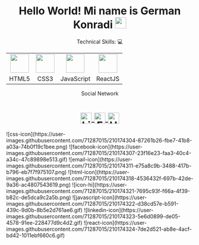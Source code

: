 <h1 align="center">Hello World! Mi name is German Konradi
  <img src="https://user-images.githubusercontent.com/71287015/210174321-7695c93f-f66a-4f39-b82c-de5dca9c2a5b.png" 
       width="30px">
</h1>

<p align="center">Technical Skills: 💻</p>

<div align="center">
    <table>
    <tr>
    <td align="center"><img height="50px" src="https://user-images.githubusercontent.com/71287015/210174318-4536432f-697b-42de-9a36-ac4807543619.png"></td>
    <td align="center"><img height="50px" src="https://user-images.githubusercontent.com/71287015/210174304-87261b26-fbe7-41b8-a03a-74b0f19c1bee.png"></td>
    <td align="center"><img height="50px" src="https://user-images.githubusercontent.com/71287015/210174322-d38cd57e-b591-439c-9d0b-8b5e2d761ae6.gif"></td>
    <td align="center"><img height="50px" src="https://user-images.githubusercontent.com/71287015/210174324-7de2d521-ab8e-4acf-bd42-1011ebf660c6.gif"></td>
    </tr>
    <tr>
        <td align="center">HTML5</td>
        <td align="center">CSS3</td>
        <td align="center">JavaScript</td>
        <td align="center">ReactJS</td>
    </tr>
    </table>
</div>

<p align="center">Social Network<p>
  
<h1 align="center">
  
<a target="_blank" href="https://www.linkedin.com/in/german-konradi-962860206/">
  <img align="center" 
       alt="Linkdein" 
       width="30px" 
       src="https://user-images.githubusercontent.com/71287015/210174323-5e6d0899-de05-4578-91ee-228477d9c4d2.gif" />
  </a>

  <a target="_blank" href="https://www.facebook.com/gera.konradi/">
  <img align="center" 
       alt="Facebook" 
       width="30px" 
       src="https://user-images.githubusercontent.com/71287015/210174307-23f16e23-faa3-40c4-a34c-47c89898e513.gif" />
  </a>
  
<a target="_blank" href="mailto:gera.konradi@.com">
  <img align="center" 
       alt="Hotmail" 
       width="30px" 
       src="https://user-images.githubusercontent.com/71287015/210174311-e75a8c9b-3488-417b-b796-eb7f7f975107.png" />
  </a>
</h1>
![css-icon](https://user-images.githubusercontent.com/71287015/210174304-87261b26-fbe7-41b8-a03a-74b0f19c1bee.png)
![facebook-icon](https://user-images.githubusercontent.com/71287015/210174307-23f16e23-faa3-40c4-a34c-47c89898e513.gif)
![email-icon](https://user-images.githubusercontent.com/71287015/210174311-e75a8c9b-3488-417b-b796-eb7f7f975107.png)
![html-icon](https://user-images.githubusercontent.com/71287015/210174318-4536432f-697b-42de-9a36-ac4807543619.png)
![icon-hi](https://user-images.githubusercontent.com/71287015/210174321-7695c93f-f66a-4f39-b82c-de5dca9c2a5b.png)
![javascript-icon](https://user-images.githubusercontent.com/71287015/210174322-d38cd57e-b591-439c-9d0b-8b5e2d761ae6.gif)
![linkedin-icon](https://user-images.githubusercontent.com/71287015/210174323-5e6d0899-de05-4578-91ee-228477d9c4d2.gif)
![react-icon](https://user-images.githubusercontent.com/71287015/210174324-7de2d521-ab8e-4acf-bd42-1011ebf660c6.gif)
